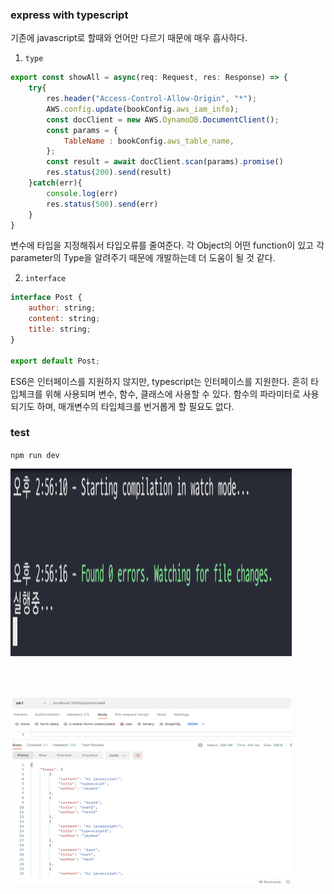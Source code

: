 ### express with typescript

기존에 javascript로 할때와 언어만 다르기 때문에 매우 흡사하다.
1. `type`

```js
export const showAll = async(req: Request, res: Response) => {
    try{
        res.header("Access-Control-Allow-Origin", "*");
        AWS.config.update(bookConfig.aws_iam_info);
        const docClient = new AWS.DynamoDB.DocumentClient();
        const params = {
            TableName : bookConfig.aws_table_name,
        };
        const result = await docClient.scan(params).promise()
        res.status(200).send(result)
    }catch(err){
        console.log(err)
        res.status(500).send(err)
    }
}
```

변수에 타입을 지정해줘서 타입오류를 줄여준다. 
각 Object의 어떤 function이 있고 각 parameter의 Type을 알려주기 때문에 개발하는데 더 도움이 될 것 같다. 

2. `interface`

```js
interface Post {
    author: string;
    content: string;
    title: string;
}
   
export default Post;
``` 

ES6은 인터페이스를 지원하지 않지만, typescript는 인터페이스를 지원한다. 
흔히 타입체크를 위해 사용되며 변수, 함수, 클래스에 사용할 수 있다. 
함수의 파라미터로 사용되기도 하며, 매개변수의 타입체크를 번거롭게 할 필요도 없다. 

### test
`npm run dev`

<img src="./server/img/npmrundev.png" width="450px" height="300px"></img>

<br><br>

<img src="./server/img/postman.png" width="450px" height="300px"></img>



